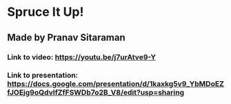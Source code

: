 # Spruce It Up!
## Made by Pranav Sitaraman
### Link to video: https://youtu.be/j7urAtve9-Y
### Link to presentation: https://docs.google.com/presentation/d/1kaxkg5v9_YbMDoEZfJOEjg9oQdvIfZfFSWDb7o2B_V8/edit?usp=sharing